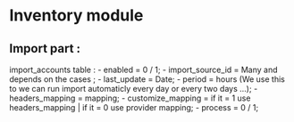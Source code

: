 # Inventory module

## Import part :

   import_accounts table :
    - enabled                     = 0 / 1;
    - import_source_id     = Many and depends on the cases ;
    - last_update               = Date;
    - period                         = hours (We use this to we can run import automaticly every day or every two days ...);
    - headers_mapping     = mapping;
    - customize_mapping = if it = 1 use headers_mapping | if it = 0 use provider mapping;
    - process                       = 0 / 1;
